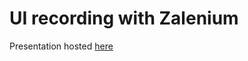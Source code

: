 # UI recording with Zalenium

Presentation hosted [here](https://gitpitch.com/samuel-garratt/ui_recording?grs=gitlab#/)
